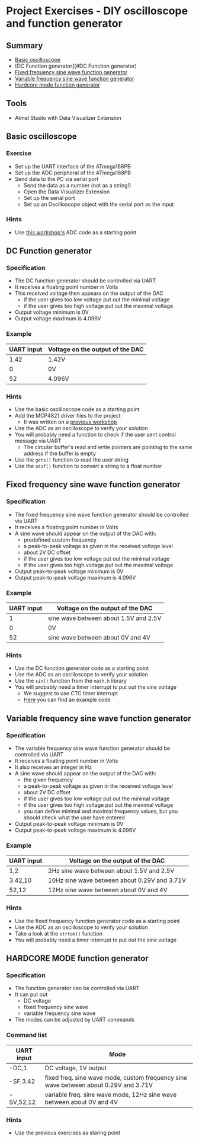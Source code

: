 # Project Exercises - DIY oscilloscope and function generator

## Summary
- [Basic oscilloscope](#basic-oscilloscope)
- [DC Function generator](#DC Function generator)
- [Fixed frequency sine wave function generator](#fixed-frequency-sine-wave-function-generator)
- [Variable frequency sine wave function generator](#variable-frequency-sine-wave-function-generator)
- [Hardcore mode function generator](#hardcore-mode-function-generator)

## Tools
- Atmel Studio with Data Visualizer Extension

## Basic oscilloscope
### Exercise
- Set up the UART interface of the ATmega168PB
- Set up the ADC peripheral of the ATmega168PB
- Send data to the PC via serial port
    - Send the data as a number (not as a string!)
    - Open the Data Visualizer Extension
    - Set up the serial port
    - Set up an Oscilloscope object with the serial port as the input

### Hints
- Use [this workshop's](https://github.com/greenfox-academy/teaching-materials/tree/master/workshop/hardware/SPI-communication-ADC) ADC code as a starting point

## DC Function generator
### Specification
- The DC function generator should be controlled via UART
- It receives a floating point number in Volts
- This received voltage then appears on the output of the DAC
    - if the user gives too low voltage put out the minimal voltage
    - if the user gives too high voltage put out the maximal voltage
- Output voltage minimum is 0V
- Output voltage maximum is 4.096V

### Example
| UART input | Voltage on the output of the DAC |
|------------|----------------------------------|
|1.42|1.42V|
|0|0V|
|52|4.096V|

### Hints
- Use the basic oscilloscope code as a starting point
- Add the MCP4821 driver files to the project
    - It was written on a [previous workshop](https://github.com/greenfox-academy/teaching-materials/tree/master/workshop/hardware/SPI-communication-ADC)
- Use the ADC as an oscilloscope to verify your solution
- You will probably need a function to check if the user sent control message via UART
    - The circular buffer's read and write pointers are pointing to the same address if the buffer is empty
- Use the `gets()` function to read the user string
- Use the `atof()` function to convert a string to a float number

## Fixed frequency sine wave function generator
### Specification
- The fixed frequency sine wave function generator should be controlled via UART
- It receives a floating point number in Volts
- A sine wave should appear on the output of the DAC with:
    - predefined custom frequency
    - a peak-to-peak voltage as given in the received voltage level
    - about 2V DC offset
    - if the user gives too low voltage put out the minimal voltage
    - if the user gives too high voltage put out the maximal voltage
- Output peak-to-peak voltage minimum is 0V
- Output peak-to-peak voltage maximum is 4.096V

### Example
| UART input | Voltage on the output of the DAC |
|------------|----------------------------------|
|1|sine wave between about 1.5V and 2.5V|
|0|0V|
|52|sine wave between about 0V and 4V|

### Hints
- Use the DC function generator code as a starting point
- Use the ADC as an oscilloscope to verify your solution
- Use the `sin()` function from the `math.h` library
- You will probably need a timer interrupt to put out the sine voltage
    - We suggest to use CTC timer interrupt
    - [Here](https://github.com/greenfox-academy/teaching-materials/blob/master/workshop/hardware/solutions/arrays-pointers-input-UART/AtmelStudio/CA_TC0_CTC_mode_example.c) you can find an example code

## Variable frequency sine wave function generator
### Specification
- The variable frequency sine wave function generator should be controlled via UART
- It receives a floating point number in Volts
- It also receives an integer in Hz
- A sine wave should appear on the output of the DAC with:
    - the given frequency
    - a peak-to-peak voltage as given in the received voltage level
    - about 2V DC offset
    - if the user gives too low voltage put out the minimal voltage
    - if the user gives too high voltage put out the maximal voltage
    - you can define minimal and maximal frequency values, but you should check what the user have entered
- Output peak-to-peak voltage minimum is 0V
- Output peak-to-peak voltage maximum is 4.096V

### Example
| UART input | Voltage on the output of the DAC |
|------------|----------------------------------|
|1,2|2Hz sine wave between about 1.5V and 2.5V|
|3.42,10|10Hz sine wave between about 0.29V and 3.71V
|52,12|12Hz sine wave between about 0V and 4V|

### Hints
- Use the fixed frequency function generator code as a starting point
- Use the ADC as an oscilloscope to verify your solution
- Take a look at the `strtok()` function
- You will probably need a timer interrupt to put out the sine voltage

## **HARDCORE MODE** function generator
### Specification
- The function generator can be controlled via UART
- It can put out
    - DC voltage
    - fixed frequency sine wave
    - variable frequency sine wave
- The modes can be adjusted by UART commands

### Command list
| UART input | Mode |
|------------|----------------------------------|
|-DC,1|DC voltage, 1V output|
|-SF,3.42|fixed freq. sine wave mode, custom frequency sine wave between about 0.29V and 3.71V |
|-SV,52,12|variable freq. sine wave mode, 12Hz sine wave between about 0V and 4V|

### Hints
- Use the previous exercises as staring point
